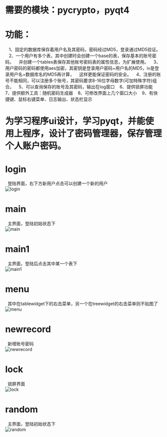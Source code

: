 ﻿# 需要的模块：pycrypto，pyqt4

# 功能：
&nbsp;&nbsp;    1、固定的数据库保存着用户名及其密码，密码经过MD5，登录通过MD5验证。
&nbsp;&nbsp;    2、一个用户有多个表，其中创建时会创建一个base的表，保存基本的账号密码，
&nbsp;&nbsp;      并创建一个tables表保存其他账号密码表的属性信息，为扩展使用。
&nbsp;&nbsp;    3、用户密码的密码都使用aes加密，其密钥是登录用户密码+用户名的MD5，iv是登录用户名+数据库名的MD5再计算，
&nbsp;&nbsp;      这样更能保证密码的安全。
&nbsp;&nbsp;    4、注册的账号不能相同，可以注册多个账号，其密码要求8-16位字母数字(可加特殊字符)组合。
&nbsp;&nbsp;    5、可以查询保存的账号及其密码，输出在log窗口
&nbsp;&nbsp;    6、提供锁屏功能
&nbsp;&nbsp;    7、提供额外工具：随机密码生成器
&nbsp;&nbsp;    8、可修改界面上几个窗口大小
&nbsp;&nbsp;    9、有快捷键、鼠标右键菜单、日志输出、状态栏显示

# 为学习程序ui设计，学习pyqt，并能使用上程序，设计了密码管理器，保存管理个人账户密码。

# login
&nbsp;&nbsp;登陆界面，右下方新用户点击可以创建一个新的用户<br>
![login](https://github.com/Ge105OT/ajKvpro/blob/master/exeimg/log.png?raw=true)

# main
&nbsp;&nbsp;主界面，登陆初始状态下<br>
![main](https://github.com/Ge105OT/ajKvpro/blob/master/exeimg/main.png?raw=true)

# main1
&nbsp;&nbsp;主界面，登陆后点击其中某一个表下<br>
![main1](https://github.com/Ge105OT/ajKvpro/blob/master/exeimg/main1.png?raw=true)

# menu
&nbsp;&nbsp;其中在tablewidget下的右击菜单，另一个在treewidget的右击菜单则不贴图了<br>
![menu](https://github.com/Ge105OT/ajKvpro/blob/master/exeimg/menu.png?raw=true)

# newrecord
&nbsp;&nbsp;新增账号密码<br>
![newrecord](https://github.com/Ge105OT/ajKvpro/blob/master/exeimg/newrecord.png?raw=true)

# lock
&nbsp;&nbsp;锁屏界面<br>
![lock](https://github.com/Ge105OT/ajKvpro/blob/master/exeimg/lock.png?raw=true)

# random
&nbsp;&nbsp;主界面，登陆初始状态下<br>
![random](https://github.com/Ge105OT/ajKvpro/blob/master/exeimg/random.png?raw=true)
